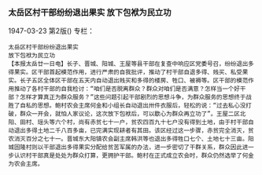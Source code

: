 ### 太岳区村干部纷纷退出果实  放下包袱为民立功

1947-03-23
第2版()
专栏：

    太岳区村干部纷纷退出果实
    放下包袱为民立功
    【本报太岳廿一日电】长子、晋城、阳城、王屋等县干部在复查中响应区党委号召，纷纷退出多得果实。区干部首起模范作用，进行严肃的自我批评，推动了村干部自退多得、贱买、私受果实。长子五区全体区干部在五天内自动退出贱买和多得的楼房、牲口、被褥等。区干部的模范作用推动了各村干部的自我检讨：“咱们是否脱离群众？群众对咱们是否满意？怎样当一个好干部？怎样才算真正为群众服务？”这些问题引起干部剧烈的思想斗争，为群众服务的思想终于战胜了自私的思想。鲍村农会主席何金和小组长自动退出卅件衣服后，轻松的说：“过去私心没打破，群众一开会，就怕人家议论，这次放下包袱后，可以歇心为群众再立功了”。王屋二区北阳、田村、瑶头等六个村，尚有赤贫七十一户，贫农四百九十七户没有得到土地，由于村干部自动退出多得土地二千八百多亩，已完满实现耕者有其田。该区经过这一步骤，赤贫完全消灭，贫农消灭百分之七十一。晋城东大阳镇农会副主席韩洪等也退出多得牲口七个、土地七十三亩。阳城固隆村则以干部退出多得果实分配给贫苦军属的办法，进一步密切了干群关系，群众因此进一步认识村干部真是处处为群众打算，更拥护干部。鲍村在正式成立农会时，群众仍然选举了何金为农会主席。
